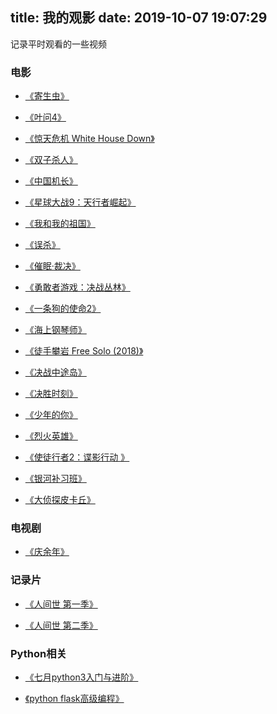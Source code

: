 title: 我的观影
date: 2019-10-07 19:07:29
---

记录平时观看的一些视频

### 电影

* [《寄生虫》](https://movie.douban.com/subject/27010768/)

* [《叶问4》](https://movie.douban.com/subject/26885074/)

* [《惊天危机 White House Down》](https://movie.douban.com/subject/10746175/)

* [《双子杀人》](https://movie.douban.com/subject/3097572/)

* [《中国机长》](https://movie.douban.com/subject/30295905/)

* [《星球大战9：天行者崛起》](https://movie.douban.com/subject/22265687/)

* [《我和我的祖国》](https://movie.douban.com/subject/32659890/)

* [《误杀》](https://movie.douban.com/subject/30176393/)

* [《催眠·裁决》](https://movie.douban.com/subject/26752547/)

* [《勇敢者游戏：决战丛林》](https://movie.douban.com/subject/26586766/)

* [《一条狗的使命2》](https://movie.douban.com/subject/27074316/)

* [《海上钢琴师》](https://movie.douban.com/subject/1292001/)

* [《徒手攀岩 Free Solo (2018)》](https://movie.douban.com/subject/30167509/)

* [《决战中途岛》](https://movie.douban.com/subject/26786669/)

* [《决胜时刻》](https://movie.douban.com/subject/30481973/)

* [《少年的你》](https://movie.douban.com/subject/30166972/)

* [《烈火英雄》](https://movie.douban.com/subject/30221757/)

* [《使徒行者2：谍影行动 》](https://movie.douban.com/subject/30423193/)

* [《银河补习班》](https://movie.douban.com/subject/30282387/)

* [《大侦探皮卡丘》](https://movie.douban.com/subject/26835471/)

### 电视剧

* [《庆余年》](https://movie.douban.com/subject/25853071/)

### 记录片

* [《人间世 第一季》](https://movie.douban.com/subject/26815163/)

* [《人间世 第二季》](https://movie.douban.com/subject/27199784/)

### Python相关

* [《七月python3入门与进阶》](https://www.youtube.com/playlist?list=PLIlHEMiAEpeod9DcEzeLibEKkSTBazitJ)

* [《python flask高级编程》](https://www.youtube.com/playlist?list=PLSKUOdPqiSdsC7f5MPa7cD7q49Aq7O2dP)
